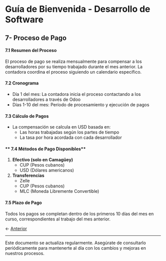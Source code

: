 # **Guía de Bienvenida - Desarrollo de Software**
## **7- Proceso de Pago**

#### **7.1 Resumen del Proceso**
El proceso de pago se realiza mensualmente para compensar a los desarrolladores por su tiempo trabajado durante el mes anterior. La contadora coordina el proceso siguiendo un calendario específico.

#### **7.2 Cronograma**
* Día 1 del mes: La contadora inicia el proceso contactando a los desarrolladores a través de Odoo
* Días 1-10 del mes: Período de procesamiento y ejecución de pagos

#### **7.3 Cálculo de Pagos**
* La compensación se calcula en USD basada en:
    * Las horas trabajadas según los partes de tiempo
    * La tasa por hora acordada con cada desarrollador

#### ** 7.4 Métodos de Pago Disponibles**
1. **Efectivo (solo en Camagüey)**
    * CUP (Pesos cubanos)
    * USD (Dólares americanos)
2. **Transferencias**
    * Zelle
    * CUP (Pesos cubanos)
    * MLC (Moneda Libremente Convertible)


#### **7.5 Plazo de Pago**
Todos los pagos se completan dentro de los primeros 10 días del mes en curso, correspondientes al trabajo del mes anterior.

← [Anterior](../06-Support_&_Help/WI.md) 

---
Este documento se actualiza regularmente. Asegúrate de consultarlo periódicamente para mantenerte al día con los cambios y mejoras en nuestros procesos.

